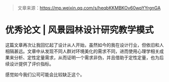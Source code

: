 > 文章来源：https://mp.weixin.qq.com/s/heqbKKMBKOv60wpYYrgnGA

# 优秀论文 | 风景园林设计研究教学模式

这篇文章再次让我回忆起了设计从人开始，虽然如今的我在设计行业，但依旧和人相隔甚远。文章中从发现不同人群对环境美化的需求不同，进而使用心理学相关成果来分析、定性定量需求，从而证明一个需求非伪，并且借助于定性定量，也为后续设计提供了评价指标。

感觉如今我们公司可能会比较缺乏这个。